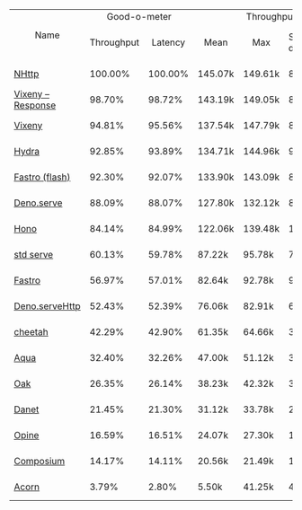 <table>
<tr>
    <td align="center" rowspan="2">Name</td>
    <td align="center" colspan="2">Good-o-meter</td>
    <td align="center" colspan="4">Throughput (rps)</td>
    <td align="center" colspan="3">Latency (ms)</td>
</tr>
<tr>
    <!-- still Name -->
    <td align="center">Throughput</td>
    <td align="center">Latency</td>
    <td align="center">Mean</td>
    <td align="center">Max</td>
    <td align="center">Standard deviation</td>
    <td align="center">Size per second</td>
    <td align="center">Avg</td>
    <td align="center">Min</td>
    <td align="center">Max</td>
</tr><tr>
    <td><a href="./nhttp.ts.md">NHttp</a></td>
    <td>100.00%</td>
    <td>100.00%</td>
    <td>145.07k</td>
    <td>149.61k</td>
    <td>8.09k</td>
    <td>2.53 MiB</td>
    <td>0.44</td>
    <td>0.35</td>
    <td>1.21</td>
</tr>
<tr>
    <td><a href="./vixeny_response.ts.md">Vixeny – Response</a></td>
    <td>98.70%</td>
    <td>98.72%</td>
    <td>143.19k</td>
    <td>149.05k</td>
    <td>8.66k</td>
    <td>2.49 MiB</td>
    <td>0.44</td>
    <td>0.36</td>
    <td>1.24</td>
</tr>
<tr>
    <td><a href="./vixeny.ts.md">Vixeny</a></td>
    <td>94.81%</td>
    <td>95.56%</td>
    <td>137.54k</td>
    <td>147.79k</td>
    <td>8.32k</td>
    <td>2.41 MiB</td>
    <td>0.46</td>
    <td>0.35</td>
    <td>1.34</td>
</tr>
<tr>
    <td><a href="./hydra.ts.md">Hydra</a></td>
    <td>92.85%</td>
    <td>93.89%</td>
    <td>134.71k</td>
    <td>144.96k</td>
    <td>9.49k</td>
    <td>2.37 MiB</td>
    <td>0.46</td>
    <td>0.36</td>
    <td>1.32</td>
</tr>
<tr>
    <td><a href="./fastro_flash.ts.md">Fastro (flash)</a></td>
    <td>92.30%</td>
    <td>92.07%</td>
    <td>133.90k</td>
    <td>143.09k</td>
    <td>8.33k</td>
    <td>2.33 MiB</td>
    <td>0.47</td>
    <td>0.37</td>
    <td>1.32</td>
</tr>
<tr>
    <td><a href="./deno_serve.ts.md">Deno.serve</a></td>
    <td>88.09%</td>
    <td>88.07%</td>
    <td>127.80k</td>
    <td>132.12k</td>
    <td>8.03k</td>
    <td>2.23 MiB</td>
    <td>0.50</td>
    <td>0.41</td>
    <td>1.29</td>
</tr>
<tr>
    <td><a href="./hono.ts.md">Hono</a></td>
    <td>84.14%</td>
    <td>84.99%</td>
    <td>122.06k</td>
    <td>139.48k</td>
    <td>13.90k</td>
    <td>2.15 MiB</td>
    <td>0.51</td>
    <td>0.39</td>
    <td>2.99</td>
</tr>
<tr>
    <td><a href="./deno_std_serve.ts.md">std serve</a></td>
    <td>60.13%</td>
    <td>59.78%</td>
    <td>87.22k</td>
    <td>95.78k</td>
    <td>7.06k</td>
    <td>1.52 MiB</td>
    <td>0.73</td>
    <td>0.49</td>
    <td>3.01</td>
</tr>
<tr>
    <td><a href="./fastro.ts.md">Fastro</a></td>
    <td>56.97%</td>
    <td>57.01%</td>
    <td>82.64k</td>
    <td>92.78k</td>
    <td>9.37k</td>
    <td>1.45 MiB</td>
    <td>0.77</td>
    <td>0.38</td>
    <td>3.70</td>
</tr>
<tr>
    <td><a href="./deno_serveHttp.ts.md">Deno.serveHttp</a></td>
    <td>52.43%</td>
    <td>52.39%</td>
    <td>76.06k</td>
    <td>82.91k</td>
    <td>6.48k</td>
    <td>1.33 MiB</td>
    <td>0.83</td>
    <td>0.51</td>
    <td>3.43</td>
</tr>
<tr>
    <td><a href="./cheetah.ts.md">cheetah</a></td>
    <td>42.29%</td>
    <td>42.90%</td>
    <td>61.35k</td>
    <td>64.66k</td>
    <td>3.19k</td>
    <td>1.09 MiB</td>
    <td>1.02</td>
    <td>0.76</td>
    <td>2.10</td>
</tr>
<tr>
    <td><a href="./aqua.ts.md">Aqua</a></td>
    <td>32.40%</td>
    <td>32.26%</td>
    <td>47.00k</td>
    <td>51.12k</td>
    <td>3.86k</td>
    <td>0.82 MiB</td>
    <td>1.35</td>
    <td>0.75</td>
    <td>3.97</td>
</tr>
<tr>
    <td><a href="./oak.ts.md">Oak</a></td>
    <td>26.35%</td>
    <td>26.14%</td>
    <td>38.23k</td>
    <td>42.32k</td>
    <td>3.19k</td>
    <td>0.67 MiB</td>
    <td>1.67</td>
    <td>0.92</td>
    <td>4.95</td>
</tr>
<tr>
    <td><a href="./danet.ts.md">Danet</a></td>
    <td>21.45%</td>
    <td>21.30%</td>
    <td>31.12k</td>
    <td>33.78k</td>
    <td>2.58k</td>
    <td>0.54 MiB</td>
    <td>2.05</td>
    <td>0.92</td>
    <td>6.40</td>
</tr>
<tr>
    <td><a href="./opine.ts.md">Opine</a></td>
    <td>16.59%</td>
    <td>16.51%</td>
    <td>24.07k</td>
    <td>27.30k</td>
    <td>1.96k</td>
    <td>0.42 MiB</td>
    <td>2.64</td>
    <td>1.17</td>
    <td>7.20</td>
</tr>
<tr>
    <td><a href="./composium.ts.md">Composium</a></td>
    <td>14.17%</td>
    <td>14.11%</td>
    <td>20.56k</td>
    <td>21.49k</td>
    <td>1.03k</td>
    <td>0.36 MiB</td>
    <td>3.09</td>
    <td>1.11</td>
    <td>5.37</td>
</tr>
<tr>
    <td><a href="./acorn.ts.md">Acorn</a></td>
    <td>3.79%</td>
    <td>2.80%</td>
    <td>5.50k</td>
    <td>41.25k</td>
    <td>4.82k</td>
    <td>0.07 MiB</td>
    <td>15.56</td>
    <td>5.78</td>
    <td>27.95</td>
</tr>
</table>